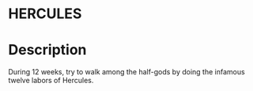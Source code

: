 # HERCULES

# Description

During 12 weeks, try to walk among the half-gods by doing the infamous twelve labors of Hercules.
